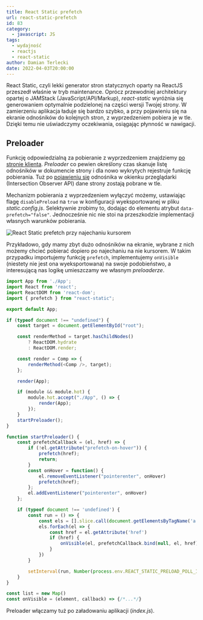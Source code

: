 ```yaml
---
title: React Static prefetch
url: react-static-prefetch
id: 83
category:
  - javascript: JS
tags:
  - wydajność
  - reactjs
  - react-static
author: Damian Terlecki
date: 2022-04-03T20:00:00
---
```


React Static, czyli lekki generator stron statycznych oparty na ReactJS przeszedł właśnie w tryb maintenance.
Oprócz przewodniej architektury opartej o JAMStack (JavaScript/<wbr>API/<wbr>Markup), *react-static* wyróżnia się
generowaniem optymalnie podzielonej na części wersji Twojej strony. W zamierzeniu aplikacja ładuje się bardzo szybko,
a przy pojawieniu się na ekranie odnośników do kolejnych stron, z wyprzedzeniem pobiera je w tle. Dzięki temu nie
uświadczymy oczekiwania, osiągając płynność w nawigacji.

## Preloader

Funkcję odpowiedzialną za pobieranie z wyprzedzeniem znajdziemy [po stronie klienta](https://github.com/react-static/react-static/blob/v7.6.2/packages/react-static/src/browser/index.js).
*Preloader* co pewien określony czas skanuje listę odnośników w dokumencie strony i dla nowo wykrytych rejestruje 
funkcję pobierania. Tuż po [pojawieniu się](https://github.com/react-static/react-static/blob/v7.6.2/packages/react-static/src/browser/utils/Visibility.js)
odnośnika w okienku przeglądarki (Intersection Observer API) dane strony zostają pobrane w tle.

Mechanizm pobierania z wyprzedzeniem wyłączyć możemy, ustawiając flagę `disablePreload` na `true` w konfiguracji wyeksportowanej w pliku *static.config.js*.
Selektywnie zrobimy to, dodając do elementu atrybut `data-prefetch="false"`.
Jednocześnie nic nie stoi na przeszkodzie implementacji własnych warunków pobierania.

<img src="/img/hq/react-static-prefetch.gif" alt="React Static prefetch przy najechaniu kursorem" title="React Static prefetch przy najechaniu kursorem">

Przykładowo, gdy mamy zbyt dużo odnośników na ekranie, wybrane z nich możemy chcieć pobierać dopiero po najechaniu na nie kursorem.
W takim przypadku importujemy funkcję `prefetch`, implementujemy `onVisible` (niestety nie jest ona wyeksportowana)
na swoje podobieństwo, a interesującą nas logikę umieszczamy we własnym *preloaderze*.

```javascript
import App from './App';
import React from 'react';
import ReactDOM from 'react-dom';
import { prefetch } from "react-static";

export default App;

if (typeof document !== "undefined") {
    const target = document.getElementById("root");

    const renderMethod = target.hasChildNodes()
        ? ReactDOM.hydrate
        : ReactDOM.render;

    const render = Comp => {
        renderMethod(<Comp />, target);
    };

    render(App);

    if (module && module.hot) {
        module.hot.accept("./App", () => {
            render(App);
        });
    }
    startPreloader();
}

function startPreloader() {
    const prefetchCallback = (el, href) => {
        if (!el.getAttribute("prefetch-on-hover")) {
            prefetch(href);
            return;
        }
        const onHover = function() {
            el.removeEventListener("pointerenter", onHover)
            prefetch(href);
        };
        el.addEventListener("pointerenter", onHover)
    };

    if (typeof document !== 'undefined') {
        const run = () => {
            const els = [].slice.call(document.getElementsByTagName('a'))
            els.forEach(el => {
                const href = el.getAttribute('href')
                if (href) {
                    onVisible(el, prefetchCallback.bind(null, el, href));
                }
            })
        }

        setInterval(run, Number(process.env.REACT_STATIC_PRELOAD_POLL_INTERVAL))
    }
}

const list = new Map()
const onVisible = (element, callback) => {/*...*/}
```

Preloader włączamy tuż po załadowaniu aplikacji (*index.js*). 